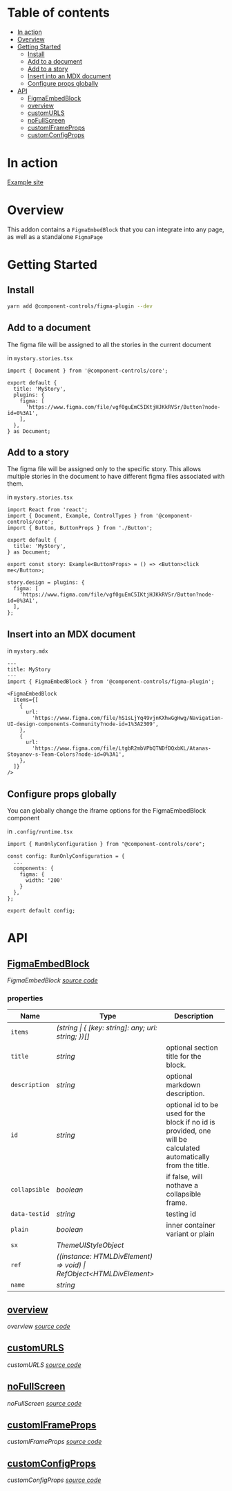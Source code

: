# Table of contents

- [In action](#in-action)
- [Overview](#overview)
- [Getting Started](#getting-started)
  - [Install](#install)
  - [Add to a document](#add-to-a-document)
  - [Add to a story](#add-to-a-story)
  - [Insert into an MDX document](#insert-into-an-mdx-document)
  - [Configure props globally](#configure-props-globally)
- [API](#api)
  - [<ins>FigmaEmbedBlock</ins>](#insfigmaembedblockins)
  - [<ins>overview</ins>](#insoverviewins)
  - [<ins>customURLS</ins>](#inscustomurlsins)
  - [<ins>noFullScreen</ins>](#insnofullscreenins)
  - [<ins>customIFrameProps</ins>](#inscustomiframepropsins)
  - [<ins>customConfigProps</ins>](#inscustomconfigpropsins)

# In action

[Example site](https://component-controls.com/api/esm-starter--overview/design)

# Overview

This addon contains a `FigmaEmbedBlock` that you can integrate into any page, as well as a standalone `FigmaPage`

# Getting Started

## Install

```sh
yarn add @component-controls/figma-plugin --dev
```

## Add to a document

The figma file will be assigned to all the stories in the current document

in `mystory.stories.tsx`

```
import { Document } from '@component-controls/core';

export default {
  title: 'MyStory',
  plugins: {
    figma: [
      'https://www.figma.com/file/vgf0guEmC5IKtjHJKkRVSr/Button?node-id=0%3A1',
    ],
  },
} as Document;

```

## Add to a story

The figma file will be assigned only to the specific story. This allows multiple stories in the document to have different figma files associated with them.

in `mystory.stories.tsx`

```
import React from 'react';
import { Document, Example, ControlTypes } from '@component-controls/core';
import { Button, ButtonProps } from './Button';

export default {
  title: 'MyStory',
} as Document;

export const story: Example<ButtonProps> = () => <Button>click me</Button>;

story.design = plugins: {
  figma: [
    'https://www.figma.com/file/vgf0guEmC5IKtjHJKkRVSr/Button?node-id=0%3A1',
  ],
};
```

## Insert into an MDX document

in `mystory.mdx`

```
---
title: MyStory
---
import { FigmaEmbedBlock } from '@component-controls/figma-plugin';

<FigmaEmbedBlock
  items={[
    {
      url:
        'https://www.figma.com/file/hS1sLjYq49vjnKXhwGgHwg/Navigation-UI-design-components-Community?node-id=1%3A2309',
    },
    {
      url:
        'https://www.figma.com/file/LtgbR2mbVPbQTNDfDQxbKL/Atanas-Stoyanov-s-Team-Colors?node-id=0%3A1',
    },
  ]}
/>
```

## Configure props globally

You can globally change the iframe options for the FigmaEmbedBlock component

in `.config/runtime.tsx`

```
import { RunOnlyConfiguration } from "@component-controls/core";

const config: RunOnlyConfiguration = {
  ...
  components: {
    figma: {
      width: '200'
    }
  },
};

export default config;
```

# API

<react-docgen-typescript path="./src" />

<!-- START-REACT-DOCGEN-TYPESCRIPT -->

## <ins>FigmaEmbedBlock</ins>

_FigmaEmbedBlock [source code](https://github.com/ccontrols/component-controls/tree/master/plugins/figma-embed/src/FigmaEmbedBlock/FigmaEmbedBlock.tsx)_

### properties

| Name          | Type                                                                   | Description                                                                                                     |
| ------------- | ---------------------------------------------------------------------- | --------------------------------------------------------------------------------------------------------------- |
| `items`       | _(string \| { \[key: string]: any; url: string; })\[]_                 |                                                                                                                 |
| `title`       | _string_                                                               | optional section title for the block.                                                                           |
| `description` | _string_                                                               | optional markdown description.                                                                                  |
| `id`          | _string_                                                               | optional id to be used for the block if no id is provided, one will be calculated automatically from the title. |
| `collapsible` | _boolean_                                                              | if false, will nothave a collapsible frame.                                                                     |
| `data-testid` | _string_                                                               | testing id                                                                                                      |
| `plain`       | _boolean_                                                              | inner container variant or plain                                                                                |
| `sx`          | _ThemeUIStyleObject_                                                   |                                                                                                                 |
| `ref`         | _((instance: HTMLDivElement) => void) \| RefObject&lt;HTMLDivElement>_ |                                                                                                                 |
| `name`        | _string_                                                               |                                                                                                                 |

## <ins>overview</ins>

_overview [source code](https://github.com/ccontrols/component-controls/tree/master/plugins/figma-embed/src/stories/FigmaEmbedBlock.stories.tsx)_

## <ins>customURLS</ins>

_customURLS [source code](https://github.com/ccontrols/component-controls/tree/master/plugins/figma-embed/src/stories/FigmaEmbedBlock.stories.tsx)_

## <ins>noFullScreen</ins>

_noFullScreen [source code](https://github.com/ccontrols/component-controls/tree/master/plugins/figma-embed/src/stories/FigmaEmbedBlock.stories.tsx)_

## <ins>customIFrameProps</ins>

_customIFrameProps [source code](https://github.com/ccontrols/component-controls/tree/master/plugins/figma-embed/src/stories/FigmaEmbedBlock.stories.tsx)_

## <ins>customConfigProps</ins>

_customConfigProps [source code](https://github.com/ccontrols/component-controls/tree/master/plugins/figma-embed/src/stories/FigmaEmbedBlock.stories.tsx)_

<!-- END-REACT-DOCGEN-TYPESCRIPT -->
